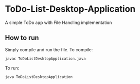 # ToDo-List-Desktop-Application
A simple ToDo app with File Handling implementation

## How to run
Simply compile and run the file.
To compile:
```bash
javac ToDoListDesktopApplication.java
```
To run:
```bash
java ToDoListDesktopApplication
```
